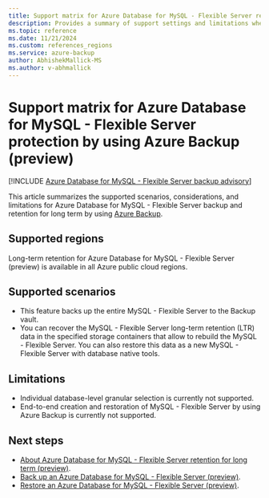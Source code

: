 ```yaml
---
title: Support matrix for Azure Database for MySQL - Flexible Server retention for long term by using Azure Backup
description: Provides a summary of support settings and limitations when backing up Azure Database for MySQL - Flexible Server.
ms.topic: reference
ms.date: 11/21/2024
ms.custom: references_regions
ms.service: azure-backup
author: AbhishekMallick-MS
ms.author: v-abhmallick
---
```


# Support matrix for Azure Database for MySQL - Flexible Server protection by using Azure Backup (preview)

[!INCLUDE [Azure Database for MySQL - Flexible Server backup advisory](../../includes/backup-mysql-flexible-server-advisory.md)]

This article summarizes  the supported scenarios, considerations, and limitations for Azure Database for MySQL - Flexible Server backup and retention for long term by using [Azure Backup](./backup-overview.md).

## Supported regions

Long-term retention for Azure Database for MySQL - Flexible Server (preview) is available in all Azure public cloud regions.

## Supported scenarios

- This feature backs up the entire MySQL - Flexible Server to the Backup vault.
- You can recover the MySQL - Flexible Server long-term retention (LTR) data in the specified storage containers that allow to rebuild the MySQL - Flexible Server. You can also restore this data as a new MySQL - Flexible Server with database native tools. 

## Limitations
- Individual database-level granular selection is currently not supported.
- End-to-end creation and restoration of MySQL - Flexible Server by using Azure Backup is currently not supported. 

## Next steps

- [About Azure Database for MySQL - Flexible Server retention for long term (preview)](backup-azure-mysql-flexible-server-about.md).
- [Back up an Azure Database for MySQL - Flexible Server (preview)](backup-azure-mysql-flexible-server.md).
- [Restore an Azure Database for MySQL - Flexible Server (preview)](backup-azure-mysql-flexible-server-restore.md).